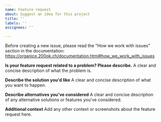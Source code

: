 ```yaml
---
name: Feature request
about: Suggest an idea for this project
title: ''
labels: ''
assignees: ''

---
```


Before creating a new issue, please read the "How we work with issues" section in the documentation: https://organice.200ok.ch/documentation.html#how_we_work_with_issues

**Is your feature request related to a problem? Please describe.**
A clear and concise description of what the problem is.

**Describe the solution you'd like**
A clear and concise description of what you want to happen.

**Describe alternatives you've considered**
A clear and concise description of any alternative solutions or features you've considered.

**Additional context**
Add any other context or screenshots about the feature request here.
